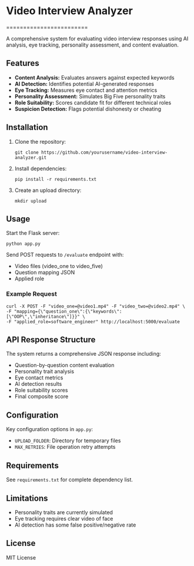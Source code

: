 
# Video Interview Analyzer
========================

A comprehensive system for evaluating video interview responses using AI analysis, eye tracking, personality assessment, and content evaluation.

Features
--------

*   **Content Analysis:** Evaluates answers against expected keywords
*   **AI Detection:** Identifies potential AI-generated responses
*   **Eye Tracking:** Measures eye contact and attention metrics
*   **Personality Assessment:** Simulates Big Five personality traits
*   **Role Suitability:** Scores candidate fit for different technical roles
*   **Suspicion Detection:** Flags potential dishonesty or cheating

Installation
------------

1.  Clone the repository:
    
        git clone https://github.com/yourusername/video-interview-analyzer.git
    
2.  Install dependencies:
    
        pip install -r requirements.txt
    
3.  Create an upload directory:
    
        mkdir upload
    

Usage
-----

Start the Flask server:

    python app.py

Send POST requests to `/evaluate` endpoint with:

*   Video files (video\_one to video\_five)
*   Question mapping JSON
*   Applied role

### Example Request

    curl -X POST -F "video_one=@video1.mp4" -F "video_two=@video2.mp4" \
    -F "mapping={\"question_one\":{\"keywords\":[\"OOP\",\"inheritance\"]}}" \
    -F "applied_role=software_engineer" http://localhost:5000/evaluate

API Response Structure
----------------------

The system returns a comprehensive JSON response including:

*   Question-by-question content evaluation
*   Personality trait analysis
*   Eye contact metrics
*   AI detection results
*   Role suitability scores
*   Final composite score

Configuration
-------------

Key configuration options in `app.py`:

*   `UPLOAD_FOLDER`: Directory for temporary files
*   `MAX_RETRIES`: File operation retry attempts

Requirements
------------

See `requirements.txt` for complete dependency list.

Limitations
-----------

*   Personality traits are currently simulated
*   Eye tracking requires clear video of face
*   AI detection has some false positive/negative rate

License
-------

MIT License
